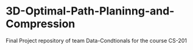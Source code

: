 # 3D-Optimal-Path-Planinng-and-Compression
Final Project repository of team Data-Condtionals for the course CS-201
